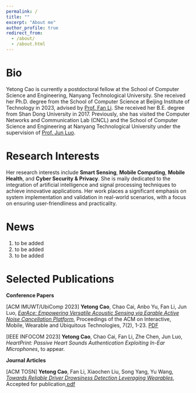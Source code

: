 ```yaml
---
permalink: /
title: ""
excerpt: "About me"
author_profile: true
redirect_from: 
  - /about/
  - /about.html
---
```

Bio
======
Yetong Cao is currently a postdoctoral fellow at the School of Computer Science and Engineering, Nanyang Technological University. She received her Ph.D. degree from the School of Computer Science at Beijing Institute of Technology in 2023, advised by [Prof. Fan Li](https://cs.bit.edu.cn/szdw/jsml/js/lf/index.htm "FanLi"). She received her B.E. degree from Shan Dong University in 2017. Previously, she has visited the Computer Networks and Communication Lab (CNCL) and the School of Computer Science and Engineering at Nanyang Technological University under the supervision of [Prof. Jun Luo](https://personal.ntu.edu.sg/junluo/ "JunLuo"). 

Research Interests
======
Her research interests include **Smart Sensing**, **Mobile Computing**, **Mobile Health**, and **Cyber Security & Privacy**. 
She is maily dedicated to the integration of artificial intelligence and signal processing techniques to achieve innovative applications. Her work places a significant emphasis on system implementation and validation in real-world scenarios, with a focus on ensuring user-friendliness and practicality.

News
======
1. to be added
1. to be added
1. to be added


Selected Publications
======

**Conference Papers**

[ACM IMUWT/UbiComp 2023] **Yetong Cao**, Chao Cai, Anbo Yu, Fan Li, Jun Luo, [_EarAce: Empowering Versatile Acoustic Sensing via Earable Active Noise Cancellation Platform_](https://dl.acm.org/doi/abs/10.1145/3596242), Proceedings of the ACM on Interactive, Mobile, Wearable and Ubiquitous Technologies, 7(2), 1-23. [PDF](https://yetongcao.github.io/files/EarACE.pdf) 

[IEEE INFOCOM 2023] **Yetong Cao**, Chao Cai, Fan Li, Zhe Chen, Jun Luo, _HeartPrint: Passive Heart Sounds Authentication Exploiting In-Ear Microphones_, to appear.


**Journal Articles**

[ACM TOSN] **Yetong Cao**, Fan Li, Xiaochen Liu, Song Yang, Yu Wang, [_Towards Reliable Driver Drowsiness Detection Leveraging Wearables_](https://dl.acm.org/doi/abs/10.1145/3560821), Accepted for publication,[pdf](https://yetongcao.github.io/files/FDWatch.pdf)





